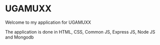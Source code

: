# UGAMUXX

Welcome to my application for UGAMUXX

The application is done in HTML, CSS, Common JS, Express JS, Node JS and Mongodb

